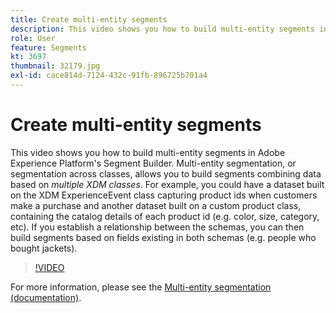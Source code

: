 ```yaml
---
title: Create multi-entity segments
description: This video shows you how to build multi-entity segments in Adobe Experience Platform's Segment Builder.  Multi-entity segmentation, or segmentation across classes, allows you to build segments combining data based on multiple XDM classes.
role: User
feature: Segments
kt: 3697
thumbnail: 32179.jpg
exl-id: cace814d-7124-432c-91fb-896725b701a4
---
```

# Create multi-entity segments

This video shows you how to build multi-entity segments in Adobe Experience Platform's Segment Builder.  Multi-entity segmentation, or segmentation across classes, allows you to build segments combining data based on *multiple XDM classes*. For example, you could have a dataset built on the XDM ExperienceEvent class capturing product ids when customers make a purchase and another dataset built on a custom product class, containing the catalog details of each product id (e.g. color, size, category, etc). If you establish a relationship between the schemas, you can then build segments based on fields existing in both schemas (e.g. people who bought jackets).

<!--Segment context (segment payload) allows you to provide key contextual details, such as a visitor's abandoned cart contents, in your segment definition so you can send personalized messages.--> 

>[!VIDEO](https://video.tv.adobe.com/v/32179?quality=12&learn=on)

For more information, please see the [Multi-entity segmentation (documentation)](https://experienceleague.adobe.com/docs/experience-platform/segmentation/multi-entity-segmentation.html).
